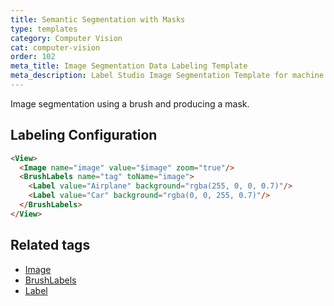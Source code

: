 ```yaml
---
title: Semantic Segmentation with Masks 
type: templates
category: Computer Vision
cat: computer-vision
order: 102
meta_title: Image Segmentation Data Labeling Template
meta_description: Label Studio Image Segmentation Template for machine learning and data science data labeling projects.
---
```


Image segmentation using a brush and producing a mask.

## Labeling Configuration

```html
<View>
  <Image name="image" value="$image" zoom="true"/>
  <BrushLabels name="tag" toName="image">
    <Label value="Airplane" background="rgba(255, 0, 0, 0.7)"/>
    <Label value="Car" background="rgba(0, 0, 255, 0.7)"/>
  </BrushLabels>
</View>
```

## Related tags

- [Image](/tags/image.html)
- [BrushLabels](/tags/brushlabels.html)
- [Label](/tags/label.html)